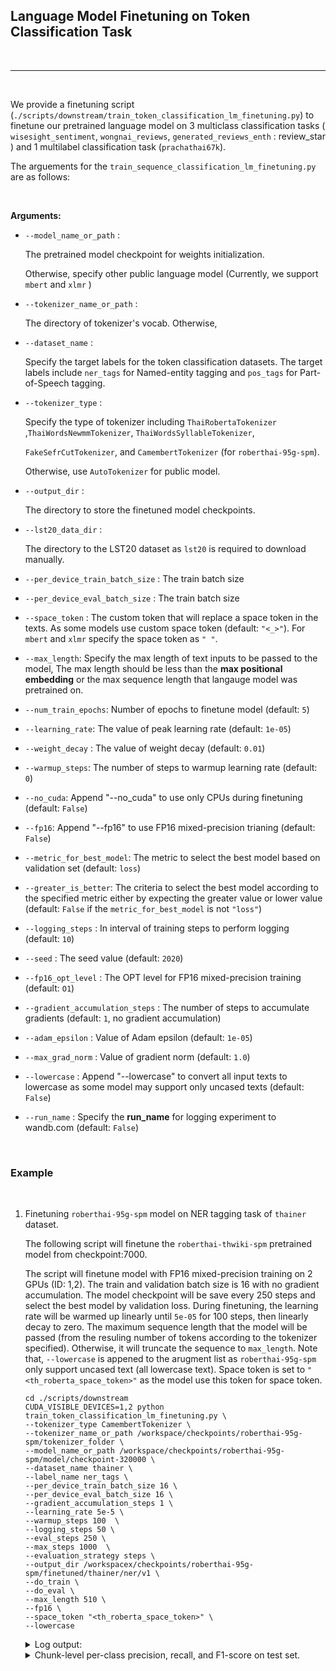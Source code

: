 
## Language Model Finetuning on Token Classification Task

<br>

--------

<br>


We provide a finetuning script (`./scripts/downstream/train_token_classification_lm_finetuning.py`) to finetune our pretrained language model on 3 multiclass classification tasks ( `wisesight_sentiment`, `wongnai_reviews`, `generated_reviews_enth` : review_star ) and 1 multilabel classification task (`prachathai67k`).


The arguements for the `train_sequence_classification_lm_finetuning.py` are as follows:

<br>

**Arguments:**

- `--model_name_or_path` : 

    The pretrained model checkpoint for weights initialization.
    
    Otherwise, specify other public language model (Currently, we support `mbert` and `xlmr` )

- `--tokenizer_name_or_path` : 

    The directory of tokenizer's vocab. Otherwise, 

- `--dataset_name` : 

    Specify the target labels for the token classification datasets. The target labels include `ner_tags` for Named-entity tagging and `pos_tags` for Part-of-Speech tagging.

- `--tokenizer_type` : 

    Specify the type of tokenizer including `ThaiRobertaTokenizer` ,`ThaiWordsNewmmTokenizer`, `ThaiWordsSyllableTokenizer`,
    
    `FakeSefrCutTokenizer`, and `CamembertTokenizer` (for `roberthai-95g-spm`).
    
    Otherwise, use `AutoTokenizer` for public model.

- `--output_dir` : 

    The directory to store the finetuned model checkpoints.

- `--lst20_data_dir` : 

    The directory to the LST20 dataset as `lst20` is required to download manually.

- `--per_device_train_batch_size` :  The train batch size

- `--per_device_eval_batch_size` :  The train batch size

- `--space_token`   :  The custom token that will replace a space token in the texts. As some models use custom space token (default: `"<_>"`). For `mbert` and `xlmr` specify the space token as `" "`.

- `--max_length`: Specify the max length of text inputs to be passed to the model, The max length should be less than the **max positional embedding** or the max sequence length that langauge model was pretrained on.

- `--num_train_epochs`: Number of epochs to finetune model (default: `5`)

- `--learning_rate`: The value of peak learning rate (default: `1e-05`)

- `--weight_decay` : The value of weight decay (default: `0.01`)

- `--warmup_steps`: The number of steps to warmup learning rate (default: `0`)

- `--no_cuda`: Append "--no_cuda" to use only CPUs during finetuning (default: `False`)

- `--fp16`: Append "--fp16" to use FP16 mixed-precision trianing (default: `False`)

- `--metric_for_best_model`: The metric to select the best model based on validation set (default: `loss`)

- `--greater_is_better`: The criteria to select the best model according to the specified metric either by expecting the greater value or lower value (default: `False` if the `metric_for_best_model` is not `"loss"`)

- `--logging_steps` : In interval of training steps to perform logging  (default: `10`)

- `--seed` : The seed value (default: `2020`)

- `--fp16_opt_level` : The OPT level for FP16 mixed-precision training (default: `O1`)

- `--gradient_accumulation_steps` : The number of steps to accumulate gradients (default: `1`, no gradient accumulation)

- `--adam_epsilon` : Value of Adam epsilon (default: `1e-05`)

- `--max_grad_norm` : Value of gradient norm (default: `1.0`)

- `--lowercase`     :  Append "--lowercase" to convert all input texts to lowercase as some model may support only uncased texts (default: 
`False`)

- `--run_name`     :  Specify the **run_name** for logging experiment to wandb.com (default: `False`)

<br>

### Example 

<br>

1. Finetuning `roberthai-95g-spm` model on NER tagging task of `thainer` dataset.

    The following script will finetune the `roberthai-thwiki-spm` pretrained model from checkpoint:7000. 
     
    The script will finetune model with FP16 mixed-precision training on 2 GPUs (ID: 1,2). The train and validation batch size is 16 with no gradient accumulation. The model checkpoint will be save every 250 steps and select the best model by validation loss. During finetuning, the learning rate will be warmed up linearly until `5e-05` for 100 steps, then linearly decay to zero. The maximum sequence length that the model will be passed (from the resuling number of tokens according to the tokenizer specified). Otherwise, it will truncate the sequence to `max_length`. Note that, `--lowercase` is appened to the arugment list as `roberthai-95g-spm` only support uncased text (all lowercase text). Space token is set to `"<th_roberta_space_token>"` as the model use this token for space token.

    ```
    cd ./scripts/downstream
    CUDA_VISIBLE_DEVICES=1,2 python train_token_classification_lm_finetuning.py \
    --tokenizer_type CamembertTokenizer \
    --tokenizer_name_or_path /workspace/checkpoints/roberthai-95g-spm/tokenizer_folder \
    --model_name_or_path /workspace/checkpoints/roberthai-95g-spm/model/checkpoint-320000 \
    --dataset_name thainer \
    --label_name ner_tags \
    --per_device_train_batch_size 16 \
    --per_device_eval_batch_size 16 \
    --gradient_accumulation_steps 1 \
    --learning_rate 5e-5 \
    --warmup_steps 100  \
    --logging_steps 50 \
    --eval_steps 250 \
    --max_steps 1000  \
    --evaluation_strategy steps \
    --output_dir /workspacex/checkpoints/roberthai-95g-spm/finetuned/thainer/ner/v1 \
    --do_train \
    --do_eval \
    --max_length 510 \
    --fp16 \
    --space_token "<th_roberta_space_token>" \
    --lowercase
    ```

    <details>
    <summary>
    Log output:
    </summary>
    
    ```

    01/15/2021 09:45:09 - WARNING - __main__ -   Process rank: -1, device: cuda:0, n_gpu: 2distributed training: False, 16-bits training: True
    01/15/2021 09:45:09 - INFO - __main__ -   Training/evaluation parameters TrainingArguments(output_dir='/workspacex/checkpoints/roberthai-95g-spm/finetuned/thainer/ner/v1', overwrite_output_dir=False, do_train=True, do_eval=True, do_predict=False, evaluate_during_training=False, evaluation_strategy=<EvaluationStrategy.STEPS: 'steps'>, prediction_loss_only=False, per_device_train_batch_size=16, per_device_eval_batch_size=16, per_gpu_train_batch_size=None, per_gpu_eval_batch_size=None, gradient_accumulation_steps=1, eval_accumulation_steps=None, learning_rate=5e-05, weight_decay=0.0, adam_beta1=0.9, adam_beta2=0.999, adam_epsilon=1e-08, max_grad_norm=1.0, num_train_epochs=3.0, max_steps=1000, warmup_steps=100, logging_dir='runs/Jan15_09-45-09_IST-DGX01', logging_first_step=False, logging_steps=50, save_steps=500, save_total_limit=None, no_cuda=False, seed=42, fp16=True, fp16_opt_level='O1', local_rank=-1, tpu_num_cores=None, tpu_metrics_debug=False, debug=False, dataloader_drop_last=False, eval_steps=250, dataloader_num_workers=0, past_index=-1, run_name='/workspacex/checkpoints/roberthai-95g-spm/finetuned/thainer/ner/v1', disable_tqdm=False, remove_unused_columns=True, label_names=None, load_best_model_at_end=False, metric_for_best_model=None, greater_is_better=None)
    01/15/2021 09:45:09 - INFO - __main__ -   Data parameters DataTrainingArguments(dataset_name='thainer', label_name='ner_tags', max_length=510)
    01/15/2021 09:45:09 - INFO - __main__ -   Model parameters ModelArguments(model_name_or_path='/workspace/checkpoints/roberthai-95g-spm/model/checkpoint-320000', tokenizer_name_or_path='/workspace/checkpoints/roberthai-95g-spm/tokenizer_folder', tokenizer_type='CamembertTokenizer')
    01/15/2021 09:45:09 - INFO - __main__ -   Custom args CustomArguments(no_train_report=False, no_eval_report=False, no_test_report=False, lst20_data_dir=None, space_token='<th_roberta_space_token>', lowercase=True)
    Model name '/workspace/checkpoints/roberthai-95g-spm/tokenizer_folder' not found in model shortcut name list (camembert-base). Assuming '/workspace/checkpoints/roberthai-95g-spm/tokenizer_folder' is a path, a model identifier, or url to a directory containing tokenizer files.
    Didn't find file /workspace/checkpoints/roberthai-95g-spm/tokenizer_folder/added_tokens.json. We won't load it.
    Didn't find file /workspace/checkpoints/roberthai-95g-spm/tokenizer_folder/special_tokens_map.json. We won't load it.
    Didn't find file /workspace/checkpoints/roberthai-95g-spm/tokenizer_folder/tokenizer_config.json. We won't load it.
    Didn't find file /workspace/checkpoints/roberthai-95g-spm/tokenizer_folder/tokenizer.json. We won't load it.
    loading file /workspace/checkpoints/roberthai-95g-spm/tokenizer_folder/sentencepiece.bpe.model
    loading file None
    loading file None
    loading file None
    loading file None
    01/15/2021 09:45:09 - INFO - __main__ -   [INFO] space_token = `<th_roberta_space_token>`
    Reusing dataset thainer (/root/.cache/huggingface/datasets/thainer/thainer/1.3.0/e0a86672e5ad057c1093708597cdda3671a76e9b053d210a32205406726cca92)
    Loading cached processed dataset at /root/.cache/huggingface/datasets/thainer/thainer/1.3.0/e0a86672e5ad057c1093708597cdda3671a76e9b053d210a32205406726cca92/cache-fac20625c90fe862.arrow
    Loading cached split indices for dataset at /root/.cache/huggingface/datasets/thainer/thainer/1.3.0/e0a86672e5ad057c1093708597cdda3671a76e9b053d210a32205406726cca92/cache-e1c5648ecd5c184a.arrow and /root/.cache/huggingface/datasets/thainer/thainer/1.3.0/e0a86672e5ad057c1093708597cdda3671a76e9b053d210a32205406726cca92/cache-cf0c77b9ce362f6d.arrow
    Loading cached split indices for dataset at /root/.cache/huggingface/datasets/thainer/thainer/1.3.0/e0a86672e5ad057c1093708597cdda3671a76e9b053d210a32205406726cca92/cache-e1f36698c1dabb82.arrow and /root/.cache/huggingface/datasets/thainer/thainer/1.3.0/e0a86672e5ad057c1093708597cdda3671a76e9b053d210a32205406726cca92/cache-0132859955c1ebe7.arrow
    Loading cached split indices for dataset at /root/.cache/huggingface/datasets/thainer/thainer/1.3.0/e0a86672e5ad057c1093708597cdda3671a76e9b053d210a32205406726cca92/cache-6556fccfbcd0cbf4.arrow and /root/.cache/huggingface/datasets/thainer/thainer/1.3.0/e0a86672e5ad057c1093708597cdda3671a76e9b053d210a32205406726cca92/cache-eb99b34850b9ceb8.arrow
    loading configuration file /workspace/checkpoints/roberthai-95g-spm/model/checkpoint-320000/config.json
    Model config RobertaConfig {
    "architectures": [
        "RobertaForMaskedLM"
    ],
    "attention_probs_dropout_prob": 0.1,
    "bos_token_id": 0,
    "eos_token_id": 2,
    "gradient_checkpointing": false,
    "hidden_act": "gelu",
    "hidden_dropout_prob": 0.1,
    "hidden_size": 768,
    "id2label": {
        "0": "LABEL_0",
        "1": "LABEL_1",
        "2": "LABEL_2",
        "3": "LABEL_3",
        "4": "LABEL_4",
        "5": "LABEL_5",
        "6": "LABEL_6",
        "7": "LABEL_7",
        "8": "LABEL_8",
        "9": "LABEL_9",
        "10": "LABEL_10",
        "11": "LABEL_11",
        "12": "LABEL_12",
        "13": "LABEL_13",
        "14": "LABEL_14",
        "15": "LABEL_15",
        "16": "LABEL_16",
        "17": "LABEL_17",
        "18": "LABEL_18",
        "19": "LABEL_19",
        "20": "LABEL_20",
        "21": "LABEL_21",
        "22": "LABEL_22",
        "23": "LABEL_23",
        "24": "LABEL_24",
        "25": "LABEL_25",
        "26": "LABEL_26",
        "27": "LABEL_27"
    },
    "initializer_range": 0.02,
    "intermediate_size": 3072,
    "label2id": {
        "LABEL_0": 0,
        "LABEL_1": 1,
        "LABEL_10": 10,
        "LABEL_11": 11,
        "LABEL_12": 12,
        "LABEL_13": 13,
        "LABEL_14": 14,
        "LABEL_15": 15,
        "LABEL_16": 16,
        "LABEL_17": 17,
        "LABEL_18": 18,
        "LABEL_19": 19,
        "LABEL_2": 2,
        "LABEL_20": 20,
        "LABEL_21": 21,
        "LABEL_22": 22,
        "LABEL_23": 23,
        "LABEL_24": 24,
        "LABEL_25": 25,
        "LABEL_26": 26,
        "LABEL_27": 27,
        "LABEL_3": 3,
        "LABEL_4": 4,
        "LABEL_5": 5,
        "LABEL_6": 6,
        "LABEL_7": 7,
        "LABEL_8": 8,
        "LABEL_9": 9
    },
    "layer_norm_eps": 1e-12,
    "max_position_embeddings": 512,
    "model_type": "roberta",
    "num_attention_head": 12,
    "num_attention_heads": 12,
    "num_hidden_layers": 12,
    "pad_token_id": 1,
    "type_vocab_size": 1,
    "vocab_size": 25005
    }

    loading weights file /workspace/checkpoints/roberthai-95g-spm/model/checkpoint-320000/pytorch_model.bin
    Some weights of the model checkpoint at /workspace/checkpoints/roberthai-95g-spm/model/checkpoint-320000 were not used when initializing RobertaForTokenClassification: ['lm_head.bias', 'lm_head.dense.weight', 'lm_head.dense.bias', 'lm_head.layer_norm.weight', 'lm_head.layer_norm.bias', 'lm_head.decoder.weight', 'lm_head.decoder.bias']
    - This IS expected if you are initializing RobertaForTokenClassification from the checkpoint of a model trained on another task or with another architecture (e.g. initializing a BertForSequenceClassification model from a BertForPretraining model).
    - This IS NOT expected if you are initializing RobertaForTokenClassification from the checkpoint of a model that you expect to be exactly identical (initializing a BertForSequenceClassification model from a BertForSequenceClassification model).
    Some weights of RobertaForTokenClassification were not initialized from the model checkpoint at /workspace/checkpoints/roberthai-95g-spm/model/checkpoint-320000 and are newly initialized: ['classifier.weight', 'classifier.bias']
    You should probably TRAIN this model on a down-stream task to be able to use it for predictions and inference.
    max_steps is given, it will override any value given in num_train_epochs
    The following columns in the training set don't have a corresponding argument in `RobertaForTokenClassification.forward` and have been ignored: old_positions.
    The following columns in the evaluation set don't have a corresponding argument in `RobertaForTokenClassification.forward` and have been ignored: old_positions.
    Selected optimization level O1:  Insert automatic casts around Pytorch functions and Tensor methods.

    Defaults for this optimization level are:
    enabled                : True
    opt_level              : O1
    cast_model_type        : None
    patch_torch_functions  : True
    keep_batchnorm_fp32    : None
    master_weights         : None
    loss_scale             : dynamic
    Processing user overrides (additional kwargs that are not None)...
    After processing overrides, optimization options are:
    enabled                : True
    opt_level              : O1
    cast_model_type        : None
    patch_torch_functions  : True
    keep_batchnorm_fp32    : None
    master_weights         : None
    loss_scale             : dynamic
    ***** Running training *****
    Num examples = 5077
    Num Epochs = 7
    Instantaneous batch size per device = 16
    Total train batch size (w. parallel, distributed & accumulation) = 32
    Gradient Accumulation steps = 1
    Total optimization steps = 1000
    Automatic Weights & Biases logging enabled, to disable set os.environ["WANDB_DISABLED"] = "true"
    wandb: Offline run mode, not syncing to the cloud.
    wandb: W&B syncing is set to `offline` in this directory.  Run `wandb online` to enable cloud syncing.
    0%|          | 0/1000 [00:00<?, ?it/s]
    0%|          | 1/1000 [01:26<23:55:50, 86.24s/it]Gradient overflow.  Skipping step, loss scaler 0 reducing loss scale to 32768.0
    0%|          | 4/1000 [01:27<8:14:06, 29.77s/it] Gradient overflow.  Skipping step, loss scaler 0 reducing loss scale to 16384.0
    1%|          | 8/1000 [01:28<2:01:03,  7.32s/it]Gradient overflow.  Skipping step, loss scaler 0 reducing loss scale to 8192.0
    2%|▎         | 25/1000 [01:44<14:56,  1.09it/s]Gradient overflow.  Skipping step, loss scaler 0 reducing loss scale to 4096.0
    4%|▍         | 44/1000 [01:51<04:05,  3.89it/s]Gradient overflow.  Skipping step, loss scaler 0 reducing loss scale to 2048.0
    5%|▌         | 50/1000 [01:52<03:41,  4.29it/s]
    {'loss': 1.863900146484375, 'learning_rate': 2.5e-05, 'epoch': 0.31446540880503143}
    10%|█         | 100/1000 [02:18<38:19,  2.55s/it]
    {'loss': 0.46619827270507813, 'learning_rate': 5e-05, 'epoch': 0.6289308176100629}
    {'loss': 0.18838241577148437, 'learning_rate': 4.722222222222222e-05, 'epoch': 0.943396226}
    15%|█▌        | 150/1000 [02:31<03:53,  3.64it/s]
    20%|██        | 200/1000 [02:52<33:10,  2.49s/it]
    {'loss': 0.12642303466796875, 'learning_rate': 4.4444444444444447e-05, 'epoch': 1.25786163 
    20%|██        | 200/1000 [02:52<33:10,  2.49s/it]
    {'loss': 0.1191162109375, 'learning_rate': 4.166666666666667e-05, 'epoch': 1.5723270440251573}
    25%|██▌       | 250/1000 [03:05<03:03,  4.08it/s]
    
    ***** Running Evaluation *****
    Num examples = 635
    Batch size = 32

    01/15/2021 09:48:36 - INFO - /opt/conda/lib/python3.6/site-packages/datasets/metric.py -   Removing /root/.cache/huggingface/metrics/seqeval/default/default_experiment-1-0.arrow
    {'eval_loss': 0.10173556208610535, 'eval_precision': 0.8637927080944737, 'eval_recall': 0.8817883895131086, 'eval_f1': 0.8726977875593652, 'eval_accuracy': 0.9725851004174542, 'epoch': 1.5723270440251573}
    30%|███       | 300/1000 [03:27<16:32,  1.42s/it]{'loss': 0.10812286376953124, 'learning_rate': 3.888888888888889e-05, 'epoch': 1.8867924528301887}                                       
    34%|███▍      | 341/1000 [03:37<02:52,  3.82it/s]
    35%|███▌      | 350/1000 [03:40<03:06,  3.49it/s]
    40%|███▉      | 399/1000 [03:53<02:34,  3.89it/s]
    50%|█████     | 500/1000 [05:12<23:33,  2.83s/it]
    
    ***** Running Evaluation *****
    Num examples = 635
    Batch size = 32

    01/15/2021 09:50:43 - INFO - /opt/conda/lib/python3.6/site-packages/datasets/metric.py -   Removing /root/.cache/huggingface/metrics/seqeval/default/default_experiment-1-0.arrow
    {'eval_loss': 0.08590535074472427, 'eval_precision': 0.878561736770692, 'eval_recall': 0.9094101123595506, 'eval_f1': 0.8937198067632851, 'e 50%|█████     | 500/1000 [05:17<23:33,  2.83s
    /Saving model checkpoint to /workspacex/checkpoints/roberthai-95g-spm/finetuned/thainer/ner/v1/checkpoint-500                                

    Configuration saved in /workspacex/checkpoints/roberthai-95g-spm/finetuned/thainer/ner/v1/checkpoint-500/config.json
    Model weights saved in /workspacex/checkpoints/roberthai-95g-spm/finetuned/thainer/ner/v1/checkpoint-500/pytorch_model.bin
    /opt/conda/lib/python3.6/site-packages/torch/nn/parallel/_functions.py:61: UserWarning: Was asked to gather along dimension 0, but all input tensors were scalars; will instead unsqueeze and return a vector.
    warnings.warn('Was asked to gather along dimension 0, but all '
    53%|█████▎    | 526/1000 [05:32<02:03,  3.83it/s]
    {'loss': 0.0573553466796875, 'learning_rate': 2.5e-05, 'epoch': 3.459119496855346}
    {'loss': 0.05275115966796875, 'learning_rate': 2.2222222222222223e-05, 'epoch': 3.77358490 60%|██████    | 600/1000 [06:05<28:12,  4.23s/it]
    65%|██████▌   | 650/1000 [06:16<01:21,  4.30it/s]{'loss': 0.05139984130859375, 'learning_rate': 1.9444444444444445e-05, 'epoch': 4.08805031                                                  
    {'loss': 0.0428802490234375, 'learning_rate': 1.6666666666666667e-05, 'epoch': 4.40251572327044}
    71%|███████   | 710/1000 [06:43<01:43,  2.81it/s]
    ***** Running Evaluation *****
      Num examples = 635
    Batch size = 32

    {'eval_loss': 0.08580297976732254, 'eval_precision': 0.8899543378995434, 'eval_recall': 0.9124531835205992, 'eval_f1': 0.9010633379565418, 'eval_accuracy': 0.9763442646783942, 'epoch': 4.716981132075472}

                                                    {'loss': 0.037841796875, 'learning_rate': 1.1111111111111112e-05, 'epoch': 5.031446540880503}                                            
    85%|████████▌ | 850/1000 [07:27<00:40,  3.69it/s]3333333333334e-06, 'epoch': 5.345911949685535}
    90%|████████▉ | 899/1000 [07:38<00:25,  3.93it/s]
    95%|█████████▌| 950/1000 [08:09<00:12,  3.89it/s]
    100%|█████████▉| 999/1000 [08:21<00:00,  4.36it/s]

    ```
    </details>


    <details>
    <summary>
    Chunk-level per-class precision, recall, and F1-score on test set.
    </summary>
    
    ```

        Processed: 635 / 635 [ Test Result ]

        {
            'accuracy': 0.980321583662611,
            'f1_macro': 0.9132072525127524,
            'f1_micro': 0.8947951273532668,
            'nb_samples': 635,
            'precision_macro': 0.8956733587500255,
            'precision_micro': 0.8749323226854359,
            'recall_macro': 0.9329612501419587,
            'recall_micro': 0.9155807365439094
        }

                        precision    recall  f1-score   support

                 DATE     0.8955    0.9231    0.9091       195
                EMAIL     1.0000    1.0000    1.0000         1
                  LAW     0.8667    0.8667    0.8667        15
                  LEN     0.8095    0.9444    0.8718        18
             LOCATION     0.8384    0.8913    0.8641       460
                MONEY     0.9804    0.9804    0.9804        51
         ORGANIZATION     0.8731    0.9075    0.8900       584
              PERCENT     0.9333    0.8750    0.9032        16
               PERSON     0.9403    0.9708    0.9553       308
                PHONE     0.8462    0.9167    0.8800        12
                 TIME     0.7714    0.8526    0.8100        95
                  URL     0.8889    1.0000    0.9412         8
                  ZIP     1.0000    1.0000    1.0000         2

        micro avg         0.8749    0.9156    0.8948      1765
        macro avg         0.8957    0.9330    0.9132      1765
        weighted avg      0.8759    0.9156    0.8951      1765
    ```

    </details>